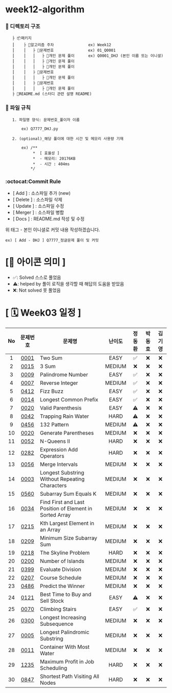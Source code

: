 # week12-algorithm

### **📌 디렉토리 구조**

       ├ 📦패키지
       ⎮    ├ 📁알고리즘 주차               ex) Week12
       ⎮    ⎮   ├ 📁문제번호               ex) 01_Q0001
       ⎮    ⎮   ⎮   ├︎ 📃개인 문제 풀이      ex) Q0001_DHJ (본인 이름 또는 이니셜)
       ⎮    ⎮   ⎮   ├︎ 📃개인 문제 풀이
       ⎮    ⎮   ⎮   ├ 📃개인 문제 풀이
       ⎮    ⎮   ├ 📁문제번호  
       ⎮    ⎮   ⎮   ├︎ 📃개인 문제 풀이
       ⎮    ⎮   ├ 📁문제번호
       ⎮    ⎮   ⎮   ├ 📃개인 문제 풀이
       ├ 📝README.md (스터디 관련 설명 README)

### **📌 파일 규칙**

       1. 파일명 양식: 문제번호_풀이자 이름
   
           ex) Q7777_DHJ.py

       2. (optional)_해당 풀이에 대한 시간 및 메모리 사용량 기재
           
           ex) /**
                *  [ 효율성 ]
                *  - 메모리: 20176KB
                *  - 시간 : 404ms
               */

### **:octocat:Commit Rule** ###

- [ Add ]    : 소스파일 추가 (new)
- [ Delete ] : 소스파일 삭제
- [ Update ] : 소스파일 수정
- [ Merger ] : 소스파일 병합
- [ Docs ]   : README.md 작성 및 수정

위 태그 - 본인 이니셜로 커밋 내용 작성하겠습니다.

    ex) [ Add - DHJ ] Q7777_정글문제 풀이 및 커밋

# **[📌 아이콘 의미 ]**

- ✅: Solved 스스로 풀었음
- ⚠️: helped by 풀이 로직을 생각할 때 해답의 도움을 받았음
- ❌: Not solved 못 풀었음

# **[ 🗓 Week03 일정 ]**

|No|문제번호|문제명|난이도|정동환|박동호|김기영
|:-:|:-----:|-------|:-----:|:-----:|:-----:|:-----:|
|1|[0001](https://leetcode.com/problems/two-sum/) |Two Sum|EASY|✅|❌|❌|
|2|[0015](https://leetcode.com/problems/3sum/) |3 Sum|MEDIUM|❌|❌|❌|
|3|[0009](https://leetcode.com/problems/palindrome-number/) |Palindrome Number|EASY|✅|❌|❌|
|4|[0007](https://leetcode.com/problems/reverse-integer/) |Reverse Integer|MEDIUM|✅|❌|❌|
|5|[0412](https://leetcode.com/problems/fizz-buzz/) |Fizz Buzz|EASY|✅|❌|❌|
|6|[0014](https://leetcode.com/problems/longest-common-prefix/) |Longest Common Prefix|EASY|✅|❌|❌|
|7|[0020](https://leetcode.com/problems/valid-parentheses/description/) |Valid Parenthesis|EASY|⚠️|❌|❌|
|8|[0042](https://leetcode.com/problems/trapping-rain-water/) |Trapping Rain Water|HARD|⚠️|❌|❌|
|9|[0456](https://leetcode.com/problems/132-pattern/) |132 Pattern|MEDIUM|⚠️|❌|❌|
|10|[0020](https://leetcode.com/problems/generate-parentheses/) |Generate Parentheses|MEDIUM|❌|❌|❌|
|11|[0052](https://leetcode.com/problems/n-queens-ii/) |N-Queens II|HARD|❌|❌|❌|
|12|[0282](https://leetcode.com/problems/expression-add-operators/) |Expression Add Operators|HARD|❌|❌|❌|
|13|[0056](https://leetcode.com/problems/merge-intervals/) |Merge Intervals|MEDIUM|❌|❌|❌|
|14|[0003](https://leetcode.com/problems/longest-substring-without-repeating-characters/) |Longest Substring Without Repeating Characters|MEDIUM|❌|❌|❌|
|15|[0560](https://leetcode.com/problems/subarray-sum-equals-k/) |Subarray Sum Equals K|MEDIUM|❌|❌|❌|
|16|[0034](https://leetcode.com/problems/find-first-and-last-position-of-element-in-sorted-array/) |Find First and Last Position of Element in Sorted Array|MEDIUM|❌|❌|❌|
|17|[0215](https://leetcode.com/problems/kth-largest-element-in-an-array/) |Kth Largest Element in an Array|MEDIUM|❌|❌|❌|
|18|[0209](https://leetcode.com/problems/minimum-size-subarray-sum/) |Minimum Size Subarray Sum|MEDIUM|❌|❌|❌|
|19|[0218](https://leetcode.com/problems/the-skyline-problem/description/) |The Skyline Problem|HARD|❌|❌|❌|
|20|[0200](https://leetcode.com/problems/number-of-islands/) |Number of Islands|MEDIUM|❌|❌|❌|
|21|[0399](https://leetcode.com/problems/evaluate-division/) |Evaluate Division|MEDIUM|❌|❌|❌|
|22|[0207](https://leetcode.com/problems/course-schedule/) |Course Schedule|MEDIUM|❌|❌|❌|
|23|[0486](https://leetcode.com/problems/predict-the-winner/) |Predict the Winner|MEDIUM|❌|❌|❌|
|24|[0121](https://leetcode.com/problems/best-time-to-buy-and-sell-stock/) |Best Time to Buy and Sell Stock|EASY|⚠️|❌|❌|
|25|[0070](https://leetcode.com/problems/climbing-stairs/) |Climbing Stairs|EASY|✅|❌|❌|
|26|[0300](https://leetcode.com/problems/longest-increasing-subsequence/) |Longest Increasing Subsequence|MEDIUM|❌|❌|❌|
|27|[0005](https://leetcode.com/problems/longest-palindromic-substring/) |Longest Palindromic Substring|MEDIUM|❌|❌|❌|
|28|[0011](https://leetcode.com/problems/container-with-most-water/) |Container With Most Water|MEDIUM|❌|❌|❌|
|29|[1235](https://leetcode.com/problems/maximum-profit-in-job-scheduling/) |Maximum Profit in Job Scheduling|HARD|❌|❌|❌|
|30|[0847](https://leetcode.com/problems/shortest-path-visiting-all-nodes/) |Shortest Path Visiting All Nodes|HARD|❌|❌|❌|
